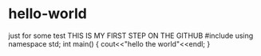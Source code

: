 # hello-world
just for some test
THIS IS MY FIRST STEP ON THE GITHUB
#include <iostream>
using namespace std;
int main()
  {
  cout<<"hello the world"<<endl;
  }
